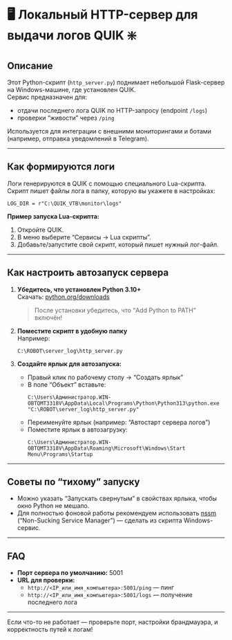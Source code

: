 
# 🖥️ Локальный HTTP-сервер для выдачи логов QUIK ❇️

## Описание

Этот Python-скрипт (`http_server.py`) поднимает небольшой Flask-сервер на Windows-машине, где установлен QUIK.  
Сервис предназначен для:
- отдачи последнего лога QUIK по HTTP-запросу (endpoint `/logs`)
- проверки “живости” через `/ping`

Используется для интеграции с внешними мониторингами и ботами (например, отправка уведомлений в Telegram).

---

## Как формируются логи

Логи генерируются в QUIK с помощью специального Lua-скрипта.  
Скрипт пишет файлы лога в папку, которую вы укажете в настройках:

```
LOG_DIR = r"C:\QUIK_VTB\monitor\logs"
```

**Пример запуска Lua-скрипта:**
1. Откройте QUIK.
2. В меню выберите “Сервисы → Lua скрипты”.
3. Добавьте/запустите свой скрипт, который пишет нужный лог-файл.

---

## Как настроить автозапуск сервера

1. **Убедитесь, что установлен Python 3.10+**  
   Скачать: [python.org/downloads](https://www.python.org/downloads/)
   > После установки убедитесь, что “Add Python to PATH” включён!

2. **Поместите скрипт в удобную папку**  
   Например:  
   ```
   C:\ROBOT\server_log\http_server.py
   ```

3. **Создайте ярлык для автозапуска:**
   - Правый клик по рабочему столу → “Создать ярлык”
   - В поле “Объект” вставьте:
     ```
     C:\Users\Администратор.WIN-OBTQMT3318V\AppData\Local\Programs\Python\Python313\python.exe "C:\ROBOT\server_log\http_server.py"
     ```
   - Переименуйте ярлык (например: “Автостарт сервера логов”)
   - Поместите ярлык в автозагрузку:
     ```
     C:\Users\Администратор.WIN-OBTQMT3318V\AppData\Roaming\Microsoft\Windows\Start Menu\Programs\Startup
     ```

---

## Советы по “тихому” запуску

- Можно указать “Запускать свернутым” в свойствах ярлыка, чтобы окно Python не мешало.
- Для полностью фоновой работы рекомендуем использовать [nssm](https://nssm.cc/) (“Non-Sucking Service Manager”) — сделать из скрипта Windows-сервис.

---

## FAQ

- **Порт сервера по умолчанию:** 5001
- **URL для проверки:**  
  - `http://<IP_или_имя_компьютера>:5001/ping` — пинг  
  - `http://<IP_или_имя_компьютера>:5001/logs` — получение последнего лога

---

Если что-то не работает — проверьте порт, настройки брандмауэра, и корректность путей к логам!


